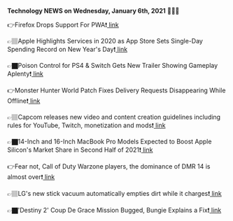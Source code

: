 <b>Technology NEWS on Wednesday, January 6th, 2021</b> 📡📡📡 

👉Firefox Drops Support For PWA❗️<a href='https://techblock.club/?p=9311'> link</a>

👉🏽Apple Highlights Services in 2020 as App Store Sets Single-Day Spending Record on New Year's Day❗️<a href='https://techblock.club/?p=9313'> link</a>

👉🏿Poison Control for PS4 & Switch Gets New Trailer Showing Gameplay Aplenty❗️<a href='https://techblock.club/?p=9315'> link</a>

👉Monster Hunter World Patch Fixes Delivery Requests Disappearing While Offline❗️<a href='https://techblock.club/?p=9317'> link</a>

👉🏽Capcom releases new video and content creation guidelines including rules for YouTube, Twitch, monetization and mods❗️<a href='https://techblock.club/?p=9319'> link</a>

👉🏿14-Inch and 16-Inch MacBook Pro Models Expected to Boost Apple Silicon's Market Share in Second Half of 2021❗️<a href='https://techblock.club/?p=9321'> link</a>

👉Fear not, Call of Duty Warzone players, the dominance of DMR 14 is almost over❗️<a href='https://techblock.club/?p=9323'> link</a>

👉🏽LG's new stick vacuum automatically empties dirt while it charges❗️<a href='https://techblock.club/?p=9325'> link</a>

👉🏿'Destiny 2' Coup De Grace Mission Bugged, Bungie Explains a Fix❗️<a href='https://techblock.club/?p=9327'> link</a>

